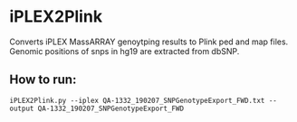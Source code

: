 # iPLEX2Plink

Converts iPLEX MassARRAY genoytping results to Plink ped and map files.
Genomic positions of snps in hg19 are extracted from dbSNP.

## How to run:

```
iPLEX2Plink.py --iplex QA-1332_190207_SNPGenotypeExport_FWD.txt --output QA-1332_190207_SNPGenotypeExport_FWD
```
